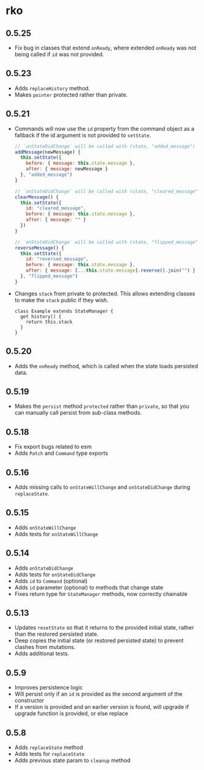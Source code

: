 # rko

## 0.5.25

- Fix bug in classes that extend `onReady`, where extended `onReady`
  was not being called if `id` was not provided.

## 0.5.23

- Adds `replaceHistory` method.
- Makes `pointer` protected rather than private.

## 0.5.21

- Commands will now use the `id` property from the command object as a
  fallback if the id argument is not provided to `setState`.

  ```js
  // `onStateDidChange` will be called with (state, "added_message")
  addMessage(newMessage) {
    this.setState({
      before: { message: this.state.message },
      after: { message: newMessage }
    }, "added_message")
  }

  // `onStateDidChange` will be called with (state, "cleared_message")
  clearMessage() {
    this.setState({
      id: "cleared_message",
      before: { message: this.state.message },
      after: { message: "" }
    })
  }

  // `onStateDidChange` will be called with (state, "flipped_message")
  reverseMessage() {
    this.setState({
      id: "reversed_message",
      before: { message: this.state.message },
      after: { message: [...this.state.message].reverse().join("") }
    }, "flipped_message")
  }
  ```

- Changes `stack` from private to protected. This allows extending
  classes to make the `stack` public if they wish.

  ```tjs
  class Example extends StateManager {
    get history() {
      return this.stack
    }
  }
  ```

## 0.5.20

- Adds the `onReady` method, which is called when the state loads
  persisted data.

## 0.5.19

- Makes the `persist` method `protected` rather than `private`, so that you can manually call persist from sub-class methods.

## 0.5.18

- Fix export bugs related to esm
- Adds `Patch` and `Command` type exports

## 0.5.16

- Adds missing calls to `onStateWillChange` and `onStateDidChange` during `replaceState`.

## 0.5.15

- Adds `onStateWillChange`
- Adds tests for `onStateWillChange`

## 0.5.14

- Adds `onStateDidChange`
- Adds tests for `onStateDidChange`
- Adds `id` to `Command` (optional)
- Adds `id` parameter (optional) to methods that change state
- Fixes return type for `StateManager` methods, now correctly chainable

## 0.5.13

- Updates `resetState` so that it returns to the provided initial state, rather than the restored persisted state.
- Deep copies the initial state (or restored persisted state) to prevent clashes from mutations.
- Adds additional tests.

## 0.5.9

- Improves persistence logic
- Will persist only if an `id` is provided as the second argument of the constructor
- If a version is provided and an earlier version is found, will upgrade if upgrade function is provided, or else replace

## 0.5.8

- Adds `replaceState` method
- Adds tests for `replaceState`
- Adds previous state param to `cleanup` method
